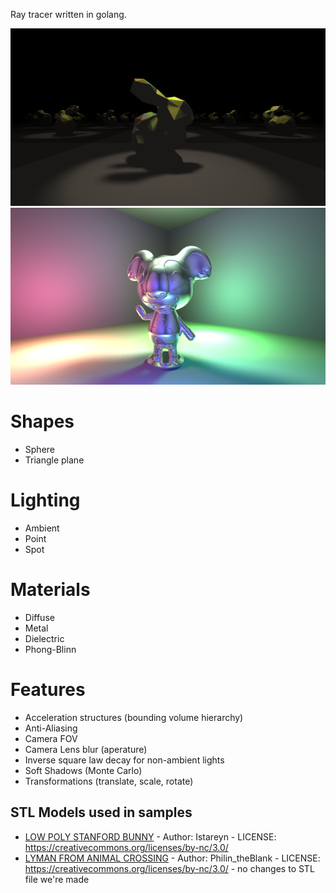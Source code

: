 Ray tracer written in golang.

![bunny](samples/bunny.png "Stanford Bunny")
![lyman](samples/lyman.png "Lyman from Animal Crossing")

# Shapes

* Sphere
* Triangle plane

# Lighting

* Ambient
* Point
* Spot

# Materials

* Diffuse
* Metal
* Dielectric
* Phong-Blinn

# Features

* Acceleration structures (bounding volume hierarchy)
* Anti-Aliasing
* Camera FOV
* Camera Lens blur (aperature)
* Inverse square law decay for non-ambient lights
* Soft Shadows (Monte Carlo)
* Transformations (translate, scale, rotate)

## STL Models used in samples

* [LOW POLY STANFORD BUNNY](https://cults3d.com/en/3d-model/art/low-poly-stanford-bunny) - Author: Istareyn - LICENSE: https://creativecommons.org/licenses/by-nc/3.0/
* [LYMAN FROM ANIMAL CROSSING](https://cults3d.com/en/3d-model/art/lyman-from-animal-crossing) - Author: Philin_theBlank - LICENSE: https://creativecommons.org/licenses/by-nc/3.0/ - no changes to STL file we're made